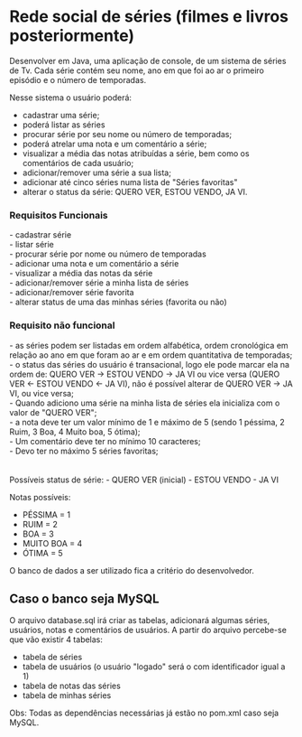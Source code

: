 # Rede social de séries (filmes e livros posteriormente)


Desenvolver em Java, uma aplicação de console, de um sistema de séries de Tv. 
Cada série contém seu nome, ano em que foi ao ar o primeiro episódio e o número de temporadas. 

Nesse sistema o usuário poderá:
- cadastrar uma série;
- poderá listar as séries
- procurar série por seu nome ou número de temporadas;
- poderá atrelar uma nota e um comentário a série;
- visualizar a média das notas atribuídas a série, bem como os comentários de cada usuário;
- adicionar/remover uma série a sua lista;
- adicionar até cinco séries numa lista de "Séries favoritas"
- alterar o status da série: QUERO VER, ESTOU VENDO, JA VI.


<h3>Requisitos Funcionais</h3>
- cadastrar série<br>
- listar série<br>
- procurar série por nome ou número de temporadas<br>
- adicionar uma nota e um comentário a série<br>
- visualizar a média das notas da série<br>
- adicionar/remover série a minha lista de séries<br>
- adicionar/remover série favorita<br>
- alterar status de uma das minhas séries (favorita ou não)<br>

<h3>Requisito não funcional</h3>
- as séries podem ser listadas em ordem alfabética, ordem cronológica em relação ao ano em que foram ao ar e em ordem quantitativa de temporadas;<br>
- o status das séries do usuário é transacional, logo ele pode marcar ela na ordem de: QUERO VER -> ESTOU VENDO -> JA VI ou vice versa (QUERO VER <- ESTOU VENDO <- JA VI), não é possível alterar de QUERO VER -> JA VI, ou vice versa;<br>
- Quando adiciono uma série na minha lista de séries ela inicializa com o valor de "QUERO VER";<br>
- a nota deve ter um valor mínimo de 1 e máximo de 5 (sendo 1 péssima, 2 Ruim, 3 Boa, 4 Muito boa, 5 ótima);<br>
- Um comentário deve ter no mínimo 10 caracteres;<br>
- Devo ter no máximo 5 séries favoritas;<br>
  <br><br>
  Possíveis status de série:
- QUERO VER (inicial)
- ESTOU VENDO
- JA VI

Notas possíveis:
- PÉSSIMA = 1
- RUIM = 2
- BOA = 3
- MUITO BOA = 4
- ÓTIMA = 5

O banco de dados a ser utilizado fica a critério do desenvolvedor.


<h2>Caso o banco seja MySQL</h2>
O  arquivo database.sql irá criar as tabelas, adicionará algumas séries, usuários, notas e comentários de usuários.
A partir do arquivo percebe-se que vão existir 4 tabelas:


- tabela de séries
- tabela de usuários (o usuário "logado" será o com identificador igual a 1)
- tabela de notas das séries
- tabela de minhas séries

Obs: Todas as dependências necessárias já estão no pom.xml caso seja MySQL.


